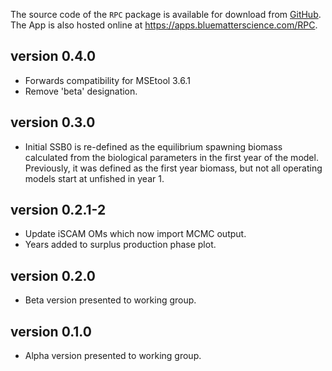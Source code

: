 The source code of the `RPC` package is available for download from [GitHub](https://www.github.com/Blue-Matter/RPC). The App is also hosted online at https://apps.bluematterscience.com/RPC.


## version 0.4.0

- Forwards compatibility for MSEtool 3.6.1
- Remove 'beta' designation.

## version 0.3.0

- Initial SSB0 is re-defined as the equilibrium spawning biomass calculated from the biological parameters in the first year of the model. Previously, it was defined as the first year biomass, but not all operating models start at unfished in year 1.

## version 0.2.1-2

- Update iSCAM OMs which now import MCMC output.
- Years added to surplus production phase plot.

## version 0.2.0

- Beta version presented to working group.

## version 0.1.0

- Alpha version presented to working group.
